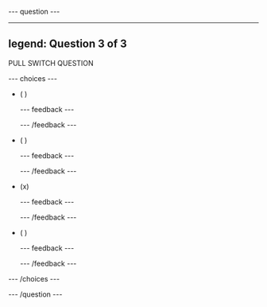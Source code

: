 
--- question ---

---
legend: Question 3 of 3
---

PULL SWITCH QUESTION

--- choices ---

- ( ) 


  --- feedback ---

  --- /feedback ---

- ( ) 


  --- feedback ---

  --- /feedback ---

- (x) 


  --- feedback ---

  --- /feedback ---

- ( ) 


  --- feedback ---

  --- /feedback ---

--- /choices ---

--- /question ---
